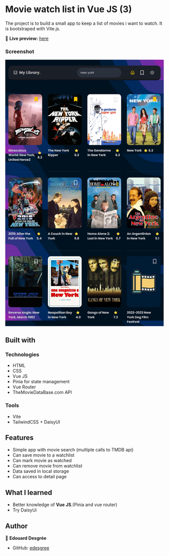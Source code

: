 # Movie watch list in Vue JS (3)

The project is to build a small app to keep a list of movies i want to watch.
It is bootstraped with Vite.js.

🔗 **Live preview:** [here](https://jolly-madeleine-93d3fe.netlify.app/)

### Screenshot

![screenshot](./screenshot.png)

## Built with

### Technologies

- HTML
- CSS
- Vue JS
- Pinia for state management
- Vue Router
- TheMovieDataBase.com API

### Tools

- Vite
- TailwindCSS + DaisyUI

## Features

- Simple app with movie search (multiple calls to TMDB api)
- Can save movie to a watchlist
- Can mark movie as watched
- Can remove movie from watchlist
- Data saved in local storage
- Can access to detail page

## What I learned

- Better knowledge of **Vue JS**.(Pinia and vue router)
- Try DaisyUi

## Author

👤 **Edouard Desgrée**

- GitHub: [edesgree](https://github.com/edesgree)
